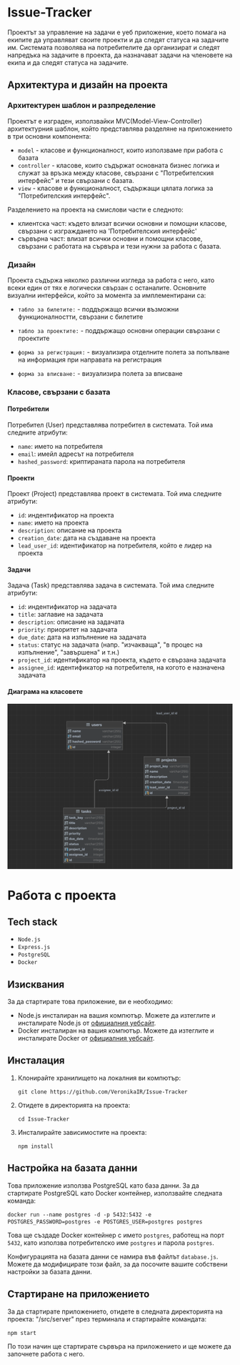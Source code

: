 # Issue-Tracker

Проектът за управление на задачи е уеб приложение, което помага на екипите да управляват своите проекти и да следят статуса на задачите им. Системата позволява на потребителите да организират и следят напредъка на задачите в проекта, да назначават задачи на членовете на екипа и да следят статуса на задачите.
## Архитектура и дизайн на проекта
### Архитектурен шаблон и разпределение
Проектът е изграден, използвайки MVC(Model-View-Controller) архитектурния шаблон, който представлява разделяне на приложението в три основни компонента:
  - `model` - класове и функционалност, които използваме при работа с базата
  - `controller` - класове, които съдържат основната бизнес логика и служат за връзка между класове, свързани с "Потребителския интерфейс" и тези свързани с базата.
  - `view` -  класове и функционалност, съдържащи цялата логика за "Потребителския интерфейс".
  
Разделението на проекта на смислови части е следното:
  - клиентска част: където влизат всички основни и помощни класове, свързани с изграждането на 'Потребителския интерфейс'
  - сървърна част: влизат всички основни и помощни класове, свързани с работата на сървъра и тези нужни за работа с базата.

### Дизайн
Проекта съдържа няколко различни изгледа за работа с него, като всеки един от тях е логически свързан с останалите. Основните визуални интерфейси, който за момента за имплементирани са: 
   - `табло за билетите:` - поддържащо всички възможни функционалностти, свързани с билетите

   - `табло за проектите:` - поддържащо основни операции свързани с проектите
   
   - `форма за регистрация:` - визуализира отделните полета за попълване на информация при направата на регистрация
   
   - `форма за вписване:` - визуализира полета за вписване

### Класове, свързани с базата

#### Потребители

Потребител (User) представлява потребител в системата. Той има следните атрибути:

- `name`: името на потребителя
- `email`: имейл адресът на потребителя
- `hashed_password`: криптираната парола на потребителя

#### Проекти

 Проект (Project) представлява проект в системата. Той има следните атрибути:
- `id`: индентификатор на проекта
- `name`: името на проекта
- `description`: описание на проекта
- `creation_date`: дата на създаване на проекта
- `lead_user_id`: идентификатор на потребителя, който е лидер на проекта

#### Задачи

 Задача (Task) представлява задача в системата. Той има следните атрибути:
- `id`: индентификатор на задачата
- `title`: заглавие на задачата
- `description`: описание на задачата
- `priority`: приоритет на задачата
- `due_date`: дата на изпълнение на задачата
- `status`: статус на задачата (напр. "изчакваща", "в процес на изпълнение", "завършена" и т.н.)
- `project_id`: идентификатор на проекта, където е свързана задачата
- `assignee_id`: идентификатор на потребителя, на когото е назначена задачата

#### Диаграма на класовете
![img.png](diagram.png)


# Работа с проекта
## Tech stack
  - `Node.js`
  - `Express.js`
  - `PostgreSQL`
  - `Docker`

## Изисквания

За да стартирате това приложение, ви е необходимо:

- Node.js инсталиран на вашия компютър. Можете да изтеглите и инсталирате Node.js от [официалния уебсайт](https://nodejs.org).
- Docker инсталиран на вашия компютър. Можете да изтеглите и инсталирате Docker от [официалния уебсайт](https://www.docker.com).

## Инсталация

1. Клонирайте хранилището на локалния ви компютър:

   ```shell
   git clone https://github.com/VeronikaIR/Issue-Tracker
   ```

2. Отидете в директорията на проекта:

   ```shell
   cd Issue-Tracker
   ```

3. Инсталирайте зависимостите на проекта:

   ```shell
   npm install
   ```

## Настройка на базата данни

Това приложение използва PostgreSQL като база данни. За да стартирате PostgreSQL като Docker контейнер, използвайте следната команда:

```shell
docker run --name postgres -d -p 5432:5432 -e POSTGRES_PASSWORD=postgres -e POSTGRES_USER=postgres postgres
```

Това ще създаде Docker контейнер с името `postgres`, работещ на порт `5432`, като използва потребителско име `postgres` и парола `postgres`.

Конфигурацията на базата данни се намира във файлът `database.js`. Можете да модифицирате този файл, за да посочите вашите собствени настройки за базата данни.

## Стартиране на приложението

За да стартирате приложението, отидете в следната директорията на проекта: "/src/server" през терминала и стартирайте командата:

```shell
npm start
```

По този начин ще стартирате сървъра на приложението и ще можете да започнете работа с него. 

